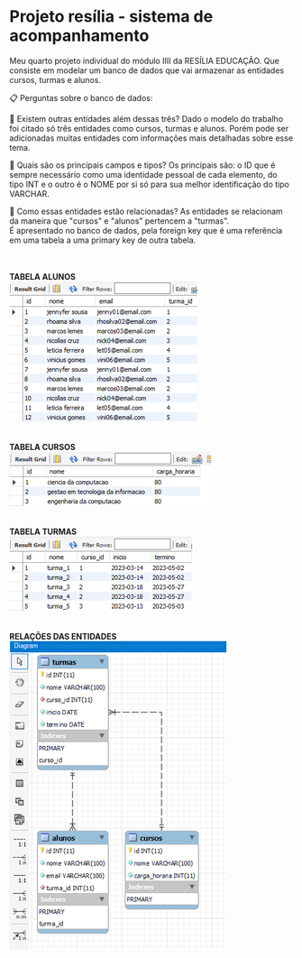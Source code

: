 # Projeto resília - sistema de acompanhamento 
Meu quarto projeto individual do módulo  IIII da RESÍLIA EDUCAÇÃO. 
Que consiste em modelar um banco de dados que vai armazenar as entidades cursos, turmas e alunos.


📋 Perguntas sobre o banco de dados:

📌 Existem outras entidades além dessas três?
 Dado o modelo do trabalho foi citado só três entidades como cursos, turmas e alunos. 
 Porém pode ser adicionadas muitas entidades com informações mais detalhadas sobre esse tema. 
 
 
📌 Quais são os principais campos e tipos?
 Os principais são: o ID que é sempre necessário como uma identidade pessoal de cada elemento, 
 do tipo INT e o outro é o NOME por si só para sua melhor identificação do tipo VARCHAR. 
 
 
📌 Como essas entidades estão relacionadas?
 As entidades se relacionam da maneira que "cursos" e "alunos" pertencem a "turmas".  
 É  apresentado no banco de dados, pela foreign key que é uma referência em uma tabela a uma primary key de outra tabela. 
 
 <br><br>
 **TABELA ALUNOS**
 <br>
  <img alt="tabela alunos" src="https://raw.githubusercontent.com/gooddri/SistemaDeAcompanhamentoMySQL/main/SQL/img.sql/tabela_alunos.png">
 <br><br><br>
  **TABELA CURSOS**
  <br>
  <img alt="tabela cursos" src="https://raw.githubusercontent.com/gooddri/SistemaDeAcompanhamentoMySQL/main/SQL/img.sql/tabela_cursos.png">
   <br><br><br>
  **TABELA TURMAS**
  <br>
  <img alt="tabela turmas" src="https://raw.githubusercontent.com/gooddri/SistemaDeAcompanhamentoMySQL/main/SQL/img.sql/tabela_turmas.png">
  <br><br><br>
 **RELAÇÕES DAS ENTIDADES**
 <br>
 <img alt="relações das entidades" src="https://raw.githubusercontent.com/gooddri/SistemaDeAcompanhamentoMySQL/main/SQL/img.sql/tabelas_rela%C3%A7%C3%B5es.png">
